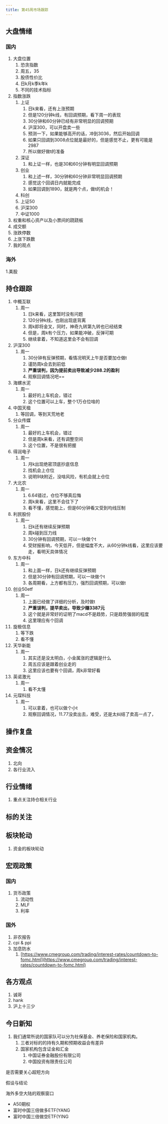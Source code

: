 ```yaml
---
title: 第45周市场跟踪
---
```

## 大盘情绪

### 国内
1. 大盘位置
    1. 恐贪指数
      1. 周五，35
    2. 股债性价比
    3. 日k月k季k年k
    4. 不同的技术指标
2. 指数涨跌
    1. 上证
       1. 日k来看，还有上涨预期
       2. 但是120分钟k线，有回调预期，看下周一的表现
       3. 30分钟和60分钟已经有非常明显的回调预期
       4. 沪深300，可以开盘卖一些
       5. 预测一下，如果能够高开的话，冲到3036，然后开始回调
       6. 如果只回调到3008点位就是最好的，但是感觉不止，更有可能是2987
       7. 所以做好做t的准备
    2. 深证
       1. 和上证一样，也是30和60分钟有明显回调预期
    3. 创业
       1. 和上述一样，30分钟和60分钟非常明显回调预期
       2. 感觉这个回调日内就能完成
       3. 如果回调到1890，就是两个点，做t的机会！
    4. 科创
    5. 上证50 
    6. 沪深300
    7. 中证1000
3. 权重和核心资产以及小票间的跷跷板
4. 成交额
5. 涨跌停数
6. 上涨下跌数
7. 我的观点
### 海外
1.美股

## 持仓跟踪
1. 中概互联
   1. 周一
      1. 日k来看，这里暂时没有问题
      2. 120分钟k线，也刚出现底背离
      3. 周k即将金叉，同时，神奇九转第九转也已经结束
      4. 但是，周k有个压力，如果能冲破，反弹可期
      5. 继续拿着，不知道这里会不会有回调
2. 沪深300
   1. 周一
      1. 30分钟有反弹预期，看情况明天上午是否要加仓做t
      2. 谨防周k会去到前低
      3. **严重误判，因为提前卖出导致减少288.2的盈利**
      4. 观察回调情况吧==
3. 海螺水泥
   1. 周一
      1. 最好的上车机会，错过
      2. 这个位置可以上车，整个1万仓位啥的
4. 中国天楹
   1. 等回调，等到天荒地老
5. 分众传媒
   1. 周一
      1. 最好的上车机会，错过
      2. 但是周k来看，还有调整空间
      3. 这个位置，不是很有把握
6. 得润电子
   1. 周一
      1. 月k出现绝密顶底抄底信息
      2. 找机会上仓位
      3. 说明9块附近，没啥风险，有机会就上仓位
7. 大北农
   1. 周一
      1. 6.64错过，仓位不够真后悔
      2. 周k来看，这里不会往下了
      3. 看不懂，感觉能上，但是60分钟看又受到均线压制
8. 利民股份
   1. 周一
      1. 日k还有继续反弹预期
      2. 周k碰到压力线
      3. 30分钟有回调预期，可以一块做个t
      4. 受财报影响，今天低开，但是幅度不大，从60分钟k线看，这里应该要走，看明天具体情况
9. 东方中科
   1.  周一
       1.  和上面一样，日k还有继续反弹预期
       2.  但是30分钟有回调预期，可以一块做个t
       3.  各周期看，上方都有压力，强烈回调预期，可以做t
10. 创业50etf
    1.  周一
        1. 上面已经做了详细的分析，及时做t
        2. **严重误判，提早卖出，导致少赚3387元**
        3. 这个就是非常好的证明了macd不是趋势，只是趋势强弱的程度
        4. 这里理应有个回调
11. 旋极信息
    1.  等下跌
    2.  看不懂
12. 天华新能
    1.  周一
        1.  其实还是没太明白，小金属涨的逻辑是什么
        2.  周五应该是跟着创业走的
        3.  这里应该也要有个回调，周k非常好看
13. 英诺激光
    1.  周一
        1.  看不太懂
14. 元琛科技
    1.  周一
        1.  可以拿着，也可以做个小t
        2.  观察回调情况，11.77没卖出去，难受，还是太纠结了卖高一点了，


## 操作复盘

## 资金情况
1. 北向
2. 各行业流入

## 行业情绪
1. 重点关注持仓相关行业

## 标的关注

## 板块轮动
1. 资金的板块轮动

## 宏观政策

### 国内
1. 货币政策
   1. 流动性
   2. MLF
   3. 利率
### 国外
1. 非农报告
2. cpi & ppi
3. 加息防水
    1. [https://www.cmegroup.com/trading/interest-rates/countdown-to-fomc.html](https://www.cmegroup.com/trading/interest-rates/countdown-to-fomc.html)

## 各方观点
1. 诚哥
2. hank
3. 沪上十三少

## 今日新知
1. 我们通常所说的国家队可以分为社保基金、养老保险和国家机构。
   1. 三者对标的的持有久期和预期收益会有差异
   2. 国家机构包含证金和汇金
      1. 中国证券金融股份有限公司
      2. 中国投资有限责任公司

是否需要关心超短方向

假设与结论

海外多空大陆的观察窗口

* A50期权
* 富时中国三倍做多ETF(YANG
* 富时中国三倍做空ETF(YING
